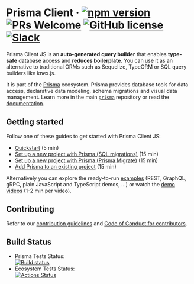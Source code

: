 # Prisma Client &middot; [![npm version](https://img.shields.io/npm/v/@prisma/client.svg?style=flat)](https://www.npmjs.com/package/@prisma/client) [![PRs Welcome](https://img.shields.io/badge/PRs-welcome-brightgreen.svg)](https://github.com/prisma/prisma/blob/main/CONTRIBUTING.md) [![GitHub license](https://img.shields.io/badge/license-Apache%202-blue)](https://github.com/prisma/prisma/blob/main/LICENSE) [![Slack](https://img.shields.io/badge/chat-on%20slack-blue.svg)](https://slack.prisma.io/)

Prisma Client JS is an **auto-generated query builder** that enables **type-safe** database access and **reduces boilerplate**. You can use it as an alternative to traditional ORMs such as Sequelize, TypeORM or SQL query builders like knex.js.

It is part of the [Prisma](https://www.prisma.io/) ecosystem. Prisma provides database tools for data access, declarative data modeling, schema migrations and visual data management. Learn more in the main [`prisma`](https://github.com/prisma/prisma/) repository or read the [documentation](https://www.prisma.io/docs/).

## Getting started

Follow one of these guides to get started with Prisma Client JS:

- [Quickstart](https://www.prisma.io/docs/getting-started/quickstart) (5 min)
- [Set up a new project with Prisma (SQL migrations)](https://www.prisma.io/docs/getting-started/setup-prisma/start-from-scratch-sql) (15 min)
- [Set up a new project with Prisma (Prisma Migrate)](https://www.prisma.io/docs/getting-started/setup-prisma/start-from-scratch-prisma-migrate) (15 min)
- [Add Prisma to an existing project](https://www.prisma.io/docs/getting-started/setup-prisma/add-to-existing-project) (15 min)

Alternatively you can explore the ready-to-run [examples](https://github.com/prisma/prisma-examples/) (REST, GraphQL, gRPC, plain JavaScript and TypeScript demos, ...) or watch the [demo videos](https://www.youtube.com/watch?v=0RhtQgIs-TE&list=PLn2e1F9Rfr6k9PnR_figWOcSHgc_erDr5&index=1) (1-2 min per video).

## Contributing

Refer to our [contribution guidelines](https://github.com/prisma/prisma/blob/main/CONTRIBUTING.md) and [Code of Conduct for contributors](https://github.com/prisma/prisma/blob/main/CODE_OF_CONDUCT.md).

## Build Status

- Prisma Tests Status:  
  [![Build status](https://badge.buildkite.com/590e1981074b70961362481ad8319a831b44a38c5d468d6408.svg?branch=master)](https://buildkite.com/prisma/prisma2-test)
- Ecosystem Tests Status:  
  [![Actions Status](https://github.com/prisma/ecosystem-tests/workflows/test/badge.svg)](https://github.com/prisma/ecosystem-tests/actions)
